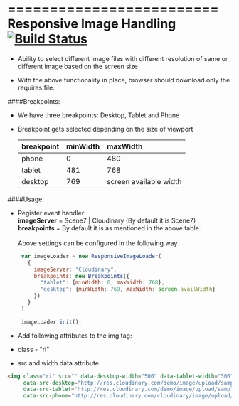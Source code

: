 =========================
Responsive Image Handling [![Build Status](http://travis-ci.org/akshantalpm/responsive-image-handling.png?branch=master)](http://travis-ci.org/akshantalpm/responsive-image-handling)
========================= 

* Ability to select different image files with different resolution of same or different image based on the screen size

* With the above functionality in place, browser should download only the requires file. 


####Breakpoints:

- We have three breakpoints: Desktop, Tablet and Phone

- Breakpoint gets selected depending on the size of viewport

	| breakpoint    | minWidth      | maxWidth               |
	| ------------- |:------------- |:---------------------- |
	| phone         | 0             | 480                    |
	| tablet        | 481           | 768                    |
	| desktop       | 769           | screen available width |


####Usage:
*  Register event handler:
   <br><b>imageServer</b> = Scene7 | Cloudinary (By default it is Scene7) 
   <br><b>breakpoints</b> = By default it is as mentioned in the above table.
   <br><br>Above settings can be configured in the following way
   ```javascript
    var imageLoader = new ResponsiveImageLoader(
      {
        imageServer: "Cloudinary",
        breakpoints: new Breakpoints({
          "tablet": {minWidth: 0, maxWidth: 768},
          "desktop": {minWidth: 769, maxWidth: screen.availWidth}
        })
      }
    )

    imageLoader.init();
   ```
   
*	Add following attributes to the img tag:
 * class - "ri"  
 * src and width data attribute 
 
 ```html
 <img class="ri" src="" data-desktop-width="500" data-tablet-width="300" data-phone-width="150"
      data-src-desktop="http://res.cloudinary.com/demo/image/upload/sample.jpg"
      data-src-tablet="http://res.cloudinary.com/demo/image/upload/sample.jpg"
      data-src-phone="http://res.cloudinary.com/cloudinary/image/upload/cloudinary_logo_square.png">
 ```
